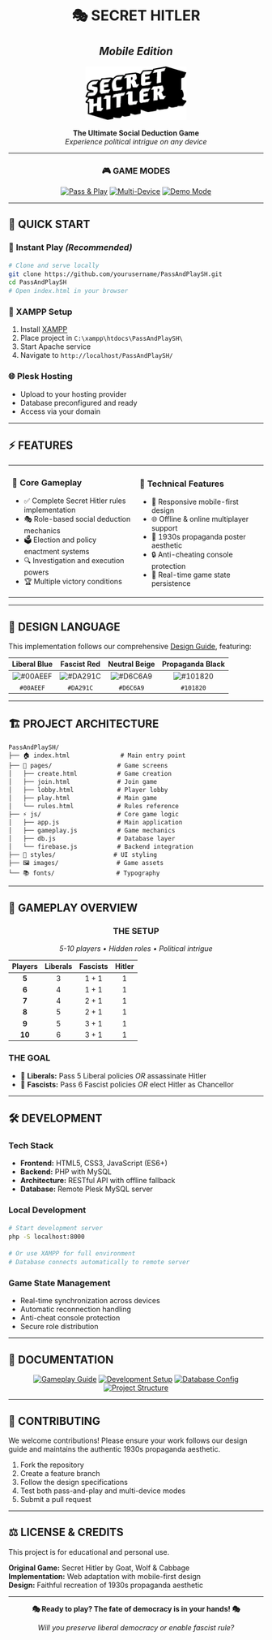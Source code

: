 <div align="center">

# 🎭 SECRET HITLER
## *Mobile Edition*

<img src="images/logo.png" alt="Secret Hitler Logo" width="200"/>

**The Ultimate Social Deduction Game**  
*Experience political intrigue on any device*

---

### 🎮 **GAME MODES**
[![Pass & Play](https://img.shields.io/badge/Pass%20%26%20Play-Single%20Device-00AEEF?style=for-the-badge&logo=tablet)](.)
[![Multi-Device](https://img.shields.io/badge/Multi--Device-Online%20Play-DA291C?style=for-the-badge&logo=wifi)](.)
[![Demo Mode](https://img.shields.io/badge/Demo-Learn%20to%20Play-D6C6A9?style=for-the-badge&logo=graduation-cap)](.)

</div>

---

## 🚀 **QUICK START**

### 📱 **Instant Play** *(Recommended)*
```bash
# Clone and serve locally
git clone https://github.com/yourusername/PassAndPlaySH.git
cd PassAndPlaySH
# Open index.html in your browser
```

### 🔧 **XAMPP Setup**
1. Install [XAMPP](https://www.apachefriends.org/)
2. Place project in `C:\xampp\htdocs\PassAndPlaySH\`
3. Start Apache service
4. Navigate to `http://localhost/PassAndPlaySH/`

### 🌐 **Plesk Hosting**
- Upload to your hosting provider
- Database preconfigured and ready
- Access via your domain

---

## ⚡ **FEATURES**

<table>
<tr>
<td width="50%">

### 🎯 **Core Gameplay**
- ✅ Complete Secret Hitler rules implementation
- 🎭 Role-based social deduction mechanics  
- 🗳️ Election and policy enactment systems
- 🔍 Investigation and execution powers
- 🏆 Multiple victory conditions

</td>
<td width="50%">

### 🔧 **Technical Features**
- 📱 Responsive mobile-first design
- 🌐 Offline & online multiplayer support
- 🎨 1930s propaganda poster aesthetic
- 🔒 Anti-cheating console protection
- 💾 Real-time game state persistence

</td>
</tr>
</table>

---

## 🎨 **DESIGN LANGUAGE**

This implementation follows our comprehensive [Design Guide](secret_hitler_design_guide.md), featuring:

<div align="center">

| **Liberal Blue** | **Fascist Red** | **Neutral Beige** | **Propaganda Black** |
|:---:|:---:|:---:|:---:|
| ![#00AEEF](https://via.placeholder.com/50x30/00AEEF/FFFFFF?text=) | ![#DA291C](https://via.placeholder.com/50x30/DA291C/FFFFFF?text=) | ![#D6C6A9](https://via.placeholder.com/50x30/D6C6A9/000000?text=) | ![#101820](https://via.placeholder.com/50x30/101820/FFFFFF?text=) |
| `#00AEEF` | `#DA291C` | `#D6C6A9` | `#101820` |

</div>

---

## 🏗️ **PROJECT ARCHITECTURE**

```
PassAndPlaySH/
├── 🏠 index.html              # Main entry point
├── 📱 pages/                  # Game screens
│   ├── create.html           # Game creation
│   ├── join.html             # Join game
│   ├── lobby.html            # Player lobby  
│   ├── play.html             # Main game
│   └── rules.html            # Rules reference
├── ⚡ js/                     # Core game logic
│   ├── app.js                # Main application
│   ├── gameplay.js           # Game mechanics
│   ├── db.js                 # Database layer
│   └── firebase.js           # Backend integration
├── 🎨 styles/                # UI styling
├── 🖼️ images/                # Game assets
└── 📚 fonts/                 # Typography
```

---

## 🎲 **GAMEPLAY OVERVIEW**

<div align="center">

### **THE SETUP**
*5-10 players • Hidden roles • Political intrigue*

</div>

| Players | Liberals | Fascists | Hitler |
|:-------:|:--------:|:--------:|:------:|
| **5**   | 3        | 1 + 1    | 1      |
| **6**   | 4        | 1 + 1    | 1      |
| **7**   | 4        | 2 + 1    | 1      |
| **8**   | 5        | 2 + 1    | 1      |
| **9**   | 5        | 3 + 1    | 1      |
| **10**  | 6        | 3 + 1    | 1      |

### **THE GOAL**
- 🔵 **Liberals:** Pass 5 Liberal policies *OR* assassinate Hitler
- 🔴 **Fascists:** Pass 6 Fascist policies *OR* elect Hitler as Chancellor

---

## 🛠️ **DEVELOPMENT**

### **Tech Stack**
- **Frontend:** HTML5, CSS3, JavaScript (ES6+)
- **Backend:** PHP with MySQL
- **Architecture:** RESTful API with offline fallback
- **Database:** Remote Plesk MySQL server

### **Local Development**
```bash
# Start development server
php -S localhost:8000

# Or use XAMPP for full environment
# Database connects automatically to remote server
```

### **Game State Management**
- Real-time synchronization across devices
- Automatic reconnection handling  
- Anti-cheat console protection
- Secure role distribution

---

## 📖 **DOCUMENTATION**

<div align="center">

[![Gameplay Guide](https://img.shields.io/badge/📖-Gameplay%20Guide-00AEEF?style=for-the-badge)](GAMEPLAY.md)
[![Development Setup](https://img.shields.io/badge/⚙️-Development%20Setup-DA291C?style=for-the-badge)](LOCAL-DEVELOPMENT.md)
[![Database Config](https://img.shields.io/badge/🗄️-Database%20Config-D6C6A9?style=for-the-badge&labelColor=101820)](MYSQL-SETUP.md)
[![Project Structure](https://img.shields.io/badge/🏗️-Project%20Structure-101820?style=for-the-badge&labelColor=D6C6A9)](PROJECT-STRUCTURE.md)

</div>

---

## 🤝 **CONTRIBUTING**

We welcome contributions! Please ensure your work follows our design guide and maintains the authentic 1930s propaganda aesthetic.

1. Fork the repository
2. Create a feature branch
3. Follow the design specifications
4. Test both pass-and-play and multi-device modes
5. Submit a pull request

---

## ⚖️ **LICENSE & CREDITS**

This project is for educational and personal use.

**Original Game:** Secret Hitler by Goat, Wolf & Cabbage  
**Implementation:** Web adaptation with mobile-first design  
**Design:** Faithful recreation of 1930s propaganda aesthetic

---

<div align="center">

**🎭 Ready to play? The fate of democracy is in your hands! 🎭**

*Will you preserve liberal democracy or enable fascist rule?*

</div>